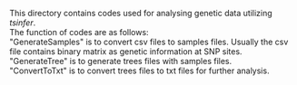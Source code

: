 This directory contains codes used for analysing genetic data utilizing _tsinfer_.  
The function of codes are as follows:  
"GenerateSamples" is to convert csv files to samples files. Usually the csv file contains binary matrix as genetic information at SNP sites.  
"GenerateTree" is to generate trees files with samples files.  
"ConvertToTxt" is to convert trees files to txt files for further analysis.

